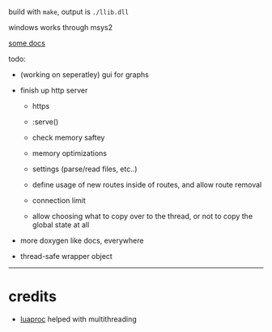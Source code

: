 build with `make`, output is `./llib.dll`

windows works through msys2

[some docs](docs/)

todo:

* (working on seperatley) gui for graphs

* finish up http server

    * https 

    * <res>:serve()

    * check memory saftey

    * memory optimizations

    * settings (parse/read files, etc..)

    * define usage of new routes inside of routes, and allow route removal

    * connection limit

    * allow choosing what to copy over to the thread, or not to copy the global state at all

* more doxygen like docs, everywhere

* thread-safe wrapper object

----

# credits

* [luaproc](https://github.com/askyrme/luaproc) helped with multithreading

